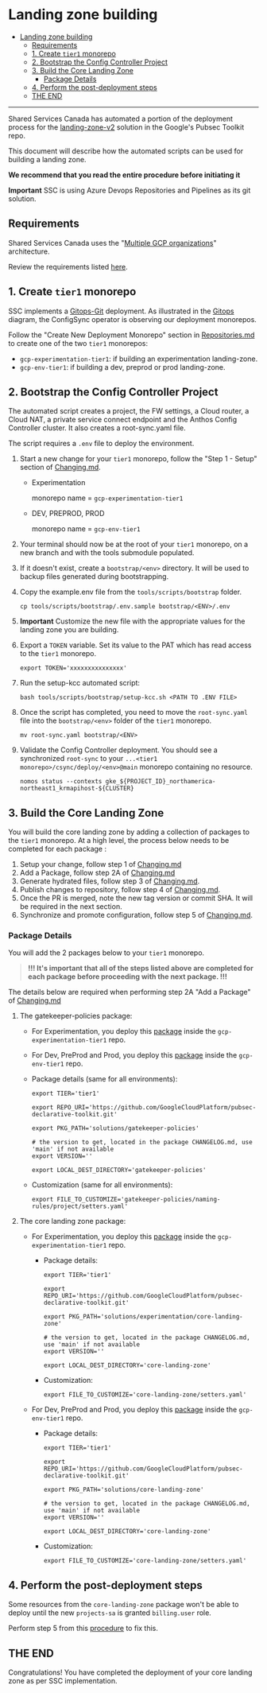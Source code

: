 # Landing zone building

- [Landing zone building](#landing-zone-building)
  - [Requirements](#requirements)
  - [1. Create `tier1` monorepo](#1-create-tier1-monorepo)
  - [2. Bootstrap the Config Controller Project](#2-bootstrap-the-config-controller-project)
  - [3. Build the Core Landing Zone](#3-build-the-core-landing-zone)
    - [Package Details](#package-details)
  - [4. Perform the post-deployment steps](#4-perform-the-post-deployment-steps)
  - [THE END](#the-end)

--------------------------------------

Shared Services Canada has automated a portion of the deployment process for the [landing-zone-v2](https://github.com/GoogleCloudPlatform/pubsec-declarative-toolkit/blob/main/docs/landing-zone-v2/README.md#Organization) solution in the Google's Pubsec Toolkit repo.

This document will describe how the automated scripts can be used for building a landing zone.

**We recommend that you read the entire procedure before initiating it**

**Important** SSC is using Azure Devops Repositories and Pipelines as its git solution.

## Requirements

Shared Services Canada uses the "[Multiple GCP organizations](https://github.com/GoogleCloudPlatform/pubsec-declarative-toolkit/blob/main/docs/landing-zone-v2/README.md#multiple-gcp-organizations)" architecture.

Review the requirements listed [here](https://github.com/GoogleCloudPlatform/pubsec-declarative-toolkit/blob/main/docs/landing-zone-v2/README.md#requirements).

## 1. Create `tier1` monorepo

SSC implements a [Gitops-Git](https://github.com/GoogleCloudPlatform/pubsec-declarative-toolkit/tree/main/docs/landing-zone-v2/README.md#gitops---git) deployment.
As illustrated in the [Gitops](../Architecture/Repository%20Structure.md#Gitops) diagram, the ConfigSync operator is observing our deployment monorepos.

Follow the "Create New Deployment Monorepo" section in [Repositories.md](./Repositories.md) to create one of the two `tier1` monorepos:

- `gcp-experimentation-tier1`: if building an experimentation landing-zone.
- `gcp-env-tier1`: if building a dev, preprod or prod landing-zone.

## 2. Bootstrap the Config Controller Project

The automated script creates a project, the FW settings, a Cloud router, a Cloud NAT, a private service connect endpoint and the Anthos Config Controller cluster. It also creates a root-sync.yaml file.

The script requires a `.env` file to deploy the environment.

1. Start a new change for your `tier1` monorepo, follow the "Step 1 - Setup" section of [Changing.md](./Changing.md).
    - Experimentation

        monorepo name = `gcp-experimentation-tier1`
    - DEV, PREPROD, PROD

        monorepo name = `gcp-env-tier1`
1. Your terminal should now be at the root of your `tier1` monorepo, on a new branch and with the tools submodule populated.
1. If it doesn't exist, create a `bootstrap/<env>` directory.  It will be used to backup files generated during bootstrapping.
1. Copy the example.env file from the `tools/scripts/bootstrap` folder.

    ```shell
    cp tools/scripts/bootstrap/.env.sample bootstrap/<ENV>/.env
    ```

2. **Important** Customize the new file with the appropriate values for the landing zone you are building.

3. Export a `TOKEN` variable.  Set its value to the PAT which has read access to the `tier1` monorepo.

    ```shell
    export TOKEN='xxxxxxxxxxxxxxx'
    ```

1. Run the setup-kcc automated script:

    ```shell
    bash tools/scripts/bootstrap/setup-kcc.sh <PATH TO .ENV FILE>
    ```

1. Once the script has completed, you need to move the `root-sync.yaml` file into the `bootstrap/<env>` folder of the `tier1` monorepo.

    ```shell
    mv root-sync.yaml bootstrap/<ENV>
    ```

1. Validate the Config Controller deployment.  You should see a synchronized `root-sync` to your `...<tier1 monorepo>/csync/deploy/<env>@main` monorepo containing no resource.

    ```shell
    nomos status --contexts gke_${PROJECT_ID}_northamerica-northeast1_krmapihost-${CLUSTER}
    ```

## 3. Build the Core Landing Zone

You will build the core landing zone by adding a collection of packages to the `tier1` monorepo.
At a high level, the process below needs to be completed for each package :

1. Setup your change, follow step 1 of [Changing.md](./Changing.md#step-1---setup)
1. Add a Package, follow step 2A of [Changing.md](./Changing.md#a-add-a-package)
1. Generate hydrated files, follow step 3 of [Changing.md](./Changing.md#step-3---hydrate).
1. Publish changes to repository, follow step 4 of [Changing.md](./Changing.md#step-4---publish).
1. Once the PR is merged, note the new tag version or commit SHA.  It will be required in the next section.
1. Synchronize and promote configuration, follow step 5 of [Changing.md](./Changing.md#step-5---synchronize--promote-configs).

### Package Details

You will add the 2 packages below to your `tier1` monorepo.
> **!!! It's important that all of the steps listed above are completed for each package before proceeding with the next package. !!!**

The details below are required when performing step 2A "Add a Package" of [Changing.md](./Changing.md)

1. The gatekeeper-policies package:

    - For Experimentation, you deploy this [package](https://github.com/GoogleCloudPlatform/pubsec-declarative-toolkit/tree/main/solutions/gatekeeper-policies) inside the `gcp-experimentation-tier1` repo.
    - For Dev, PreProd and Prod, you deploy this [package](https://github.com/GoogleCloudPlatform/pubsec-declarative-toolkit/tree/main/solutions/gatekeeper-policies) inside the `gcp-env-tier1` repo.
    - Package details (same for all environments):

        ```shell
        export TIER='tier1'

        export REPO_URI='https://github.com/GoogleCloudPlatform/pubsec-declarative-toolkit.git'

        export PKG_PATH='solutions/gatekeeper-policies'

        # the version to get, located in the package CHANGELOG.md, use 'main' if not available
        export VERSION=''

        export LOCAL_DEST_DIRECTORY='gatekeeper-policies'
        ```

    - Customization (same for all environments):

        ```shell
        export FILE_TO_CUSTOMIZE='gatekeeper-policies/naming-rules/project/setters.yaml'
        ```

1. The core landing zone package:
    - For Experimentation, you deploy this [package](https://github.com/GoogleCloudPlatform/pubsec-declarative-toolkit/tree/main/solutions/experimentation/core-landing-zone) inside the `gcp-experimentation-tier1` repo.
      - Package details:

        ```shell
        export TIER='tier1'

        export REPO_URI='https://github.com/GoogleCloudPlatform/pubsec-declarative-toolkit.git'

        export PKG_PATH='solutions/experimentation/core-landing-zone'

        # the version to get, located in the package CHANGELOG.md, use 'main' if not available
        export VERSION=''

        export LOCAL_DEST_DIRECTORY='core-landing-zone'
        ```

      - Customization:

          ```shell
          export FILE_TO_CUSTOMIZE='core-landing-zone/setters.yaml'
          ```

    - For Dev, PreProd and Prod, you deploy this [package](https://github.com/GoogleCloudPlatform/pubsec-declarative-toolkit/tree/main/solutions/core-landing-zone) inside the `gcp-env-tier1` repo.

      - Package details:

        ```shell
        export TIER='tier1'

        export REPO_URI='https://github.com/GoogleCloudPlatform/pubsec-declarative-toolkit.git'

        export PKG_PATH='solutions/core-landing-zone'

        # the version to get, located in the package CHANGELOG.md, use 'main' if not available
        export VERSION=''

        export LOCAL_DEST_DIRECTORY='core-landing-zone'
        ```

      - Customization:

          ```shell
          export FILE_TO_CUSTOMIZE='core-landing-zone/setters.yaml'
          ```

## 4. Perform the post-deployment steps

Some resources from the `core-landing-zone` package won't be able to deploy until the new `projects-sa` is granted `billing.user` role.

Perform step 5 from this [procedure](https://github.com/GoogleCloudPlatform/pubsec-declarative-toolkit/blob/main/docs/landing-zone-v2/README.md#5-perform-the-post-deployment-steps) to fix this.

## THE END

Congratulations! You have completed the deployment of your core landing zone as per SSC implementation.
